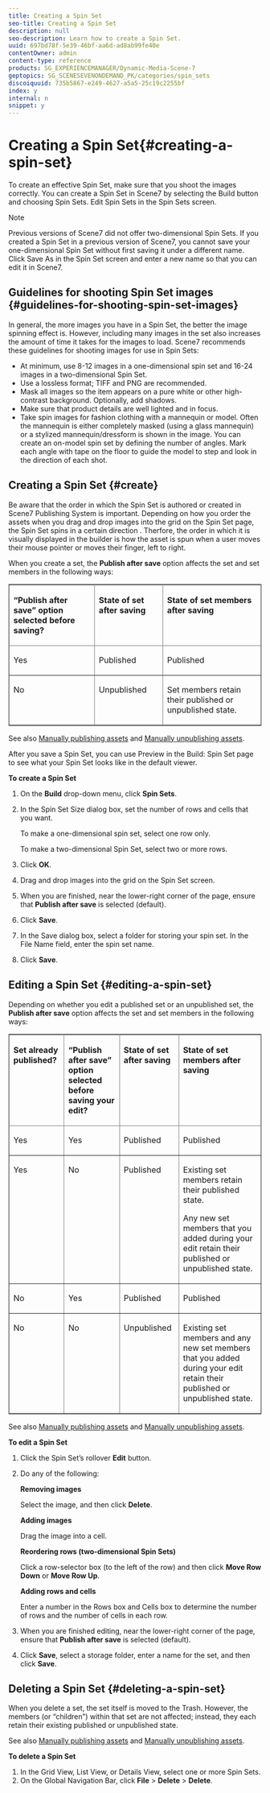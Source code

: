 ```yaml
---
title: Creating a Spin Set
seo-title: Creating a Spin Set
description: null
seo-description: Learn how to create a Spin Set.
uuid: 697bd78f-5e39-46bf-aa6d-ad8ab99fe40e
contentOwner: admin
content-type: reference
products: SG_EXPERIENCEMANAGER/Dynamic-Media-Scene-7
geptopics: SG_SCENESEVENONDEMAND_PK/categories/spin_sets
discoiquuid: 735b5867-e249-4627-a5a5-25c19c2255bf
index: y
internal: n
snippet: y
---
```


# Creating a Spin Set{#creating-a-spin-set}

To create an effective Spin Set, make sure that you shoot the images correctly. You can create a Spin Set in Scene7 by selecting the Build button and choosing Spin Sets. Edit Spin Sets in the Spin Sets screen.

>[!NOTE]
>
>Previous versions of Scene7 did not offer two-dimensional Spin Sets. If you created a Spin Set in a previous version of Scene7, you cannot save your one-dimensional Spin Set without first saving it under a different name. Click Save As in the Spin Set screen and enter a new name so that you can edit it in Scene7.

## Guidelines for shooting Spin Set images {#guidelines-for-shooting-spin-set-images}

In general, the more images you have in a Spin Set, the better the image spinning effect is. However, including many images in the set also increases the amount of time it takes for the images to load. Scene7 recommends these guidelines for shooting images for use in Spin Sets:

* At minimum, use 8-12 images in a one-dimensional spin set and 16-24 images in a two-dimensional Spin Set.
* Use a lossless format; TIFF and PNG are recommended.
* Mask all images so the item appears on a pure white or other high-contrast background. Optionally, add shadows.
* Make sure that product details are well lighted and in focus.
* Take spin images for fashion clothing with a mannequin or model. Often the mannequin is either completely masked (using a glass mannequin) or a stylized mannequin/dressform is shown in the image. You can create an on-model spin set by defining the number of angles. Mark each angle with tape on the floor to guide the model to step and look in the direction of each shot.

## Creating a Spin Set {#create}

Be aware that the order in which the Spin Set is authored or created in Scene7 Publishing System is important. Depending on how you order the assets when you drag and drop images into the grid on the Spin Set page, the Spin Set spins in a certain direction . Therfore, the order in which it is visually displayed in the builder is how the asset is spun when a user moves their mouse pointer or moves their finger, left to right.

When you create a set, the **Publish after save** option affects the set and set members in the following ways:

<table border="1" cellpadding="4" cellspacing="0" frame="border" rules="all" summary=""> 
 <thead align="left"> 
  <tr> 
   <th class="cellrowborder" id="d19e18967" valign="top" width="NaN%"><p>“Publish after save” option selected before saving?</p></th> 
   <th class="cellrowborder" id="d19e18970" valign="top" width="NaN%"><p>State of set after saving</p></th> 
   <th class="cellrowborder" id="d19e18973" valign="top" width="NaN%"><p>State of set members after saving</p></th> 
  </tr> 
 </thead> 
 <tbody> 
  <tr> 
   <td class="cellrowborder" headers="d19e18967 " valign="top" width="NaN%"><p>Yes</p></td> 
   <td class="cellrowborder" headers="d19e18970 " valign="top" width="NaN%"><p>Published</p></td> 
   <td class="cellrowborder" headers="d19e18973 " valign="top" width="NaN%"><p>Published</p></td> 
  </tr> 
  <tr> 
   <td class="cellrowborder" headers="d19e18967 " valign="top" width="NaN%"><p>No</p></td> 
   <td class="cellrowborder" headers="d19e18970 " valign="top" width="NaN%"><p>Unpublished</p></td> 
   <td class="cellrowborder" headers="d19e18973 " valign="top" width="NaN%"><p>Set members retain their published or unpublished state.</p></td> 
  </tr> 
 </tbody> 
</table>

See also [Manually publishing assets](publishing-files.md#manually_publishing_assets) and [Manually unpublishing assets](publishing-files.md#manually_unpublishing_assets).

After you save a Spin Set, you can use Preview in the Build: Spin Set page to see what your Spin Set looks like in the default viewer.

**To create a Spin Set**

1. On the **Build** drop-down menu, click **Spin Sets**.
1. In the Spin Set Size dialog box, set the number of rows and cells that you want.

   To make a one-dimensional spin set, select one row only.

   To make a two-dimensional Spin Set, select two or more rows.

1. Click **OK**.
1. Drag and drop images into the grid on the Spin Set screen.
1. When you are finished, near the lower-right corner of the page, ensure that **Publish after save** is selected (default).
1. Click **Save**.
1. In the Save dialog box, select a folder for storing your spin set. In the File Name field, enter the spin set name.
1. Click **Save**.

## Editing a Spin Set {#editing-a-spin-set}

Depending on whether you edit a published set or an unpublished set, the **Publish after save** option affects the set and set members in the following ways:

<table border="1" cellpadding="4" cellspacing="0" frame="border" rules="all" summary=""> 
 <thead align="left"> 
  <tr> 
   <th class="cellrowborder" id="d19e19081" valign="top" width="NaN%"><p>Set already published?</p></th> 
   <th class="cellrowborder" id="d19e19084" valign="top" width="NaN%"><p>“Publish after save” option selected before saving your edit?</p></th> 
   <th class="cellrowborder" id="d19e19087" valign="top" width="NaN%"><p>State of set after saving</p></th> 
   <th class="cellrowborder" id="d19e19090" valign="top" width="NaN%"><p>State of set members after saving</p></th> 
  </tr> 
 </thead> 
 <tbody> 
  <tr> 
   <td class="cellrowborder" headers="d19e19081 " valign="top" width="NaN%"><p>Yes</p></td> 
   <td class="cellrowborder" headers="d19e19084 " valign="top" width="NaN%"><p>Yes</p></td> 
   <td class="cellrowborder" headers="d19e19087 " valign="top" width="NaN%"><p>Published</p></td> 
   <td class="cellrowborder" headers="d19e19090 " valign="top" width="NaN%"><p>Published</p></td> 
  </tr> 
  <tr> 
   <td class="cellrowborder" headers="d19e19081 " valign="top" width="NaN%"><p>Yes</p></td> 
   <td class="cellrowborder" headers="d19e19084 " valign="top" width="NaN%"><p>No</p></td> 
   <td class="cellrowborder" headers="d19e19087 " valign="top" width="NaN%"><p>Published</p></td> 
   <td class="cellrowborder" headers="d19e19090 " valign="top" width="NaN%"><p>Existing set members retain their published state.</p><p>Any new set members that you added during your edit retain their published or unpublished state.</p></td> 
  </tr> 
  <tr> 
   <td class="cellrowborder" headers="d19e19081 " valign="top" width="NaN%"><p>No</p></td> 
   <td class="cellrowborder" headers="d19e19084 " valign="top" width="NaN%"><p>Yes</p></td> 
   <td class="cellrowborder" headers="d19e19087 " valign="top" width="NaN%"><p>Published</p></td> 
   <td class="cellrowborder" headers="d19e19090 " valign="top" width="NaN%"><p>Published</p></td> 
  </tr> 
  <tr> 
   <td class="cellrowborder" headers="d19e19081 " valign="top" width="NaN%"><p>No</p></td> 
   <td class="cellrowborder" headers="d19e19084 " valign="top" width="NaN%"><p>No</p></td> 
   <td class="cellrowborder" headers="d19e19087 " valign="top" width="NaN%"><p>Unpublished</p></td> 
   <td class="cellrowborder" headers="d19e19090 " valign="top" width="NaN%"><p>Existing set members and any new set members that you added during your edit retain their published or unpublished state.</p></td> 
  </tr> 
 </tbody> 
</table>

See also [Manually publishing assets](publishing-files.md#manually_publishing_assets) and [Manually unpublishing assets](publishing-files.md#manually_unpublishing_assets).

**To edit a Spin Set**

1. Click the Spin Set’s rollover **Edit** button.
1. Do any of the following:

   **Removing images**

   Select the image, and then click **Delete**.

   **Adding images**

   Drag the image into a cell.

   **Reordering rows (two-dimensional Spin Sets)**

   Click a row-selector box (to the left of the row) and then click **Move Row Down** or **Move Row Up**.

   **Adding rows and cells**

   Enter a number in the Rows box and Cells box to determine the number of rows and the number of cells in each row.

1. When you are finished editing, near the lower-right corner of the page, ensure that **Publish after save** is selected (default).
1. Click **Save**, select a storage folder, enter a name for the set, and then click **Save**.

## Deleting a Spin Set {#deleting-a-spin-set}

When you delete a set, the set itself is moved to the Trash. However, the members (or “children”) within that set are not affected; instead, they each retain their existing published or unpublished state.

See also [Manually publishing assets](publishing-files.md#manually_publishing_assets) and [Manually unpublishing assets](publishing-files.md#manually_unpublishing_assets).

**To delete a Spin Set**

1. In the Grid View, List View, or Details View, select one or more Spin Sets.
1. On the Global Navigation Bar, click **File** &gt; **Delete** &gt; **Delete**.

